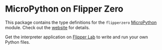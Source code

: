 # MicroPython on Flipper Zero

This package contains the type definitions for the `flipperzero` [MicroPython](https://micropython.org/) module.
Check out the [website](https://ofabel.github.io/mp-flipper/) for details.

Get the interpreter application on [Flipper Lab](https://lab.flipper.net/apps/upython) to write and run your own Python files.
